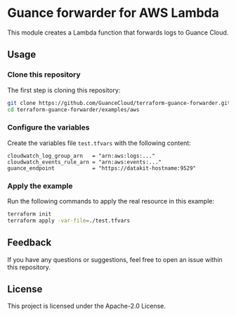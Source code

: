 # Guance forwarder for AWS Lambda

This module creates a Lambda function that forwards logs to Guance Cloud.

## Usage

### Clone this repository

The first step is cloning this repository:

```bash
git clone https://github.com/GuanceCloud/terraform-guance-forwarder.git
cd terraform-guance-forwarder/examples/aws
```

### Configure the variables

Create the variables file `test.tfvars` with the following content:

```hcl
cloudwatch_log_group_arn   = "arn:aws:logs:..."
cloudwatch_events_rule_arn = "arn:aws:events:..."
guance_endpoint            = "https://datakit-hostname:9529"
```

### Apply the example

Run the following commands to apply the real resource in this example:

```bash
terraform init
terraform apply -var-file=./test.tfvars
```

## Feedback

If you have any questions or suggestions, feel free to open an issue within this repository.

## License

This project is licensed under the Apache-2.0 License.
